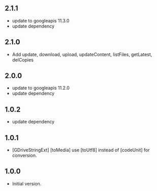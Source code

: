 ## 2.1.1
- update to googleapis 11.3.0
- update dependency
## 2.1.0
- Add update, download, upload, updateContent, listFiles, getLatest, delCopies
## 2.0.0
- update to googleapis 11.2.0
- update dependency
## 1.0.2
- update dependency
## 1.0.1
- [GDriveStringExt] [toMedia] use [toUtf8] instead of [codeUnit] for conversion.
## 1.0.0
- Initial version.